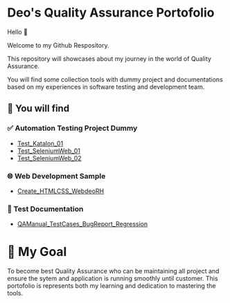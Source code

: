 # Deo's Quality Assurance Portofolio 

Hello 👋 

Welcome to my Github Respository.

This repository will showcases about my journey in the world of Quality Assurance.

You will find some collection tools with dummy project and documentations based on my experiences in software testing and development team.

## 🚀 You will find
### ✅ Automation Testing Project Dummy
- [Test_Katalon_01](https://github.com/deoRH/Test_Katalon_01)
- [Test_SeleniumWeb_01](https://github.com/deoRH/Test_SeleniumWeb_01)
- [Test_SeleniumWeb_02](https://github.com/deoRH/Test_SeleniumWeb_02)

### 🌐 Web Development Sample
- [Create_HTMLCSS_WebdeoRH](https://github.com/deoRH/Create_HTMLCSS_WebdeoRH)

### 🧪 Test Documentation
- [QAManual_TestCases_BugReport_Regression](https://github.com/deoRH/QAManual_TestCases_BugReport_Regression)

# 🎯 My Goal
To become best Quality Assurance who can be maintaining all project and ensure the sytem and application is running smoothly until customer. This portofolio is represents both my learning and dedication to mastering the tools.
